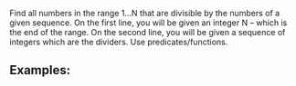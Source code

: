 Find all numbers in the range 1…N that are divisible by the numbers of a given sequence. On the first line, you will be given an integer N – which is the end of the range. On the second line, you will be given a sequence of integers which are the dividers. Use predicates/functions.

## Examples:


